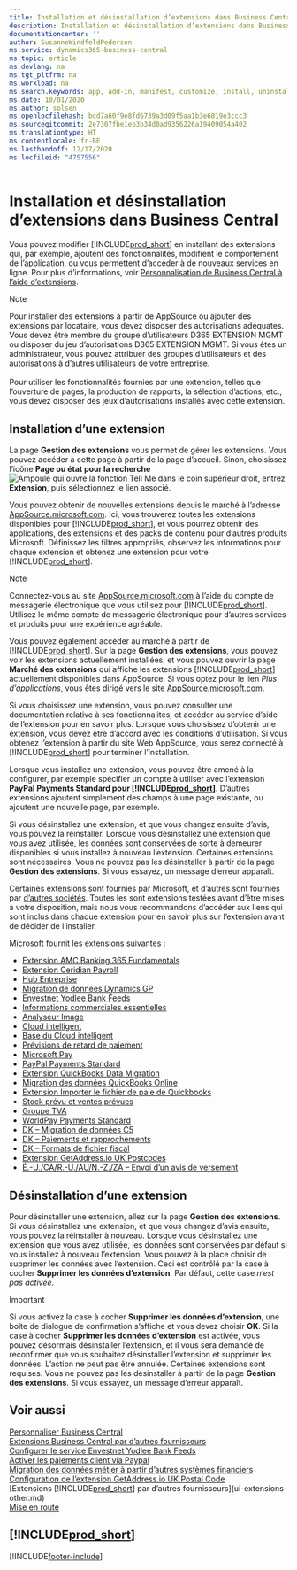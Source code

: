 ```yaml
---
title: Installation et désinstallation d’extensions dans Business Central | Microsoft Docs
description: Installation et désinstallation d’extensions dans Business Central.
documentationcenter: ''
author: SusanneWindfeldPedersen
ms.service: dynamics365-business-central
ms.topic: article
ms.devlang: na
ms.tgt_pltfrm: na
ms.workload: na
ms.search.keywords: app, add-in, manifest, customize, install, uninstall
ms.date: 10/01/2020
ms.author: solsen
ms.openlocfilehash: bcd7a60f9e8fd6739a3d09f5aa1b3e6819e3ccc3
ms.sourcegitcommit: 2e7307fbe1eb3b34d0ad9356226a19409054a402
ms.translationtype: HT
ms.contentlocale: fr-BE
ms.lasthandoff: 12/17/2020
ms.locfileid: "4757556"
---
```

# <a name="installing-and-uninstalling-extensions-in-business-central"></a>Installation et désinstallation d’extensions dans Business Central

Vous pouvez modifier [!INCLUDE[prod_short](includes/prod_short.md)] en installant des extensions qui, par exemple, ajoutent des fonctionnalités, modifient le comportement de l’application, ou vous permettent d’accéder à de nouveaux services en ligne. Pour plus d’informations, voir [Personnalisation de Business Central à l’aide d’extensions](ui-extensions.md).

> [!NOTE]
> Pour installer des extensions à partir de AppSource ou ajouter des extensions par locataire, vous devez disposer des autorisations adéquates. Vous devez être membre du groupe d’utilisateurs D365 EXTENSION MGMT ou disposer du jeu d’autorisations D365 EXTENSION MGMT. Si vous êtes un administrateur, vous pouvez attribuer des groupes d’utilisateurs et des autorisations à d’autres utilisateurs de votre entreprise.<br /><br />
Pour utiliser les fonctionnalités fournies par une extension, telles que l’ouverture de pages, la production de rapports, la sélection d’actions, etc., vous devez disposer des jeux d’autorisations installés avec cette extension.

## <a name="installing-an-extension"></a>Installation d’une extension

La page **Gestion des extensions** vous permet de gérer les extensions. Vous pouvez accéder à cette page à partir de la page d’accueil. Sinon, choisissez l’icône **Page ou état pour la recherche** ![Ampoule qui ouvre la fonction Tell Me](media/ui-search/search_small.png "Dites-moi ce que vous voulez faire") dans le coin supérieur droit, entrez **Extension**, puis sélectionnez le lien associé.  

Vous pouvez obtenir de nouvelles extensions depuis le marché à l’adresse [AppSource.microsoft.com](https://go.microsoft.com/fwlink/?linkid=2081646). Ici, vous trouverez toutes les extensions disponibles pour [!INCLUDE[prod_short](includes/prod_short.md)], et vous pourrez obtenir des applications, des extensions et des packs de contenu pour d’autres produits Microsoft. Définissez les filtres appropriés, observez les informations pour chaque extension et obtenez une extension pour votre [!INCLUDE[prod_short](includes/prod_short.md)].  

> [!NOTE]  
> Connectez-vous au site [AppSource.microsoft.com](https://appsource.microsoft.com/) à l’aide du compte de messagerie électronique que vous utilisez pour [!INCLUDE[prod_short](includes/prod_short.md)]. Utilisez le même compte de messagerie électronique pour d’autres services et produits pour une expérience agréable.  

Vous pouvez également accéder au marché à partir de [!INCLUDE[prod_short](includes/prod_short.md)]. Sur la page **Gestion des extensions**, vous pouvez voir les extensions actuellement installées, et vous pouvez ouvrir la page **Marché des extensions** qui affiche les extensions [!INCLUDE[prod_short](includes/prod_short.md)] actuellement disponibles dans AppSource. Si vous optez pour le lien *Plus d’applications*, vous êtes dirigé vers le site [AppSource.microsoft.com](https://go.microsoft.com/fwlink/?linkid=2081646).  

Si vous choisissez une extension, vous pouvez consulter une documentation relative à ses fonctionnalités, et accéder au service d’aide de l’extension pour en savoir plus. Lorsque vous choisissez d’obtenir une extension, vous devez être d’accord avec les conditions d’utilisation. Si vous obtenez l’extension à partir du site Web AppSource, vous serez connecté à [!INCLUDE[prod_short](includes/prod_short.md)] pour terminer l’installation.  

Lorsque vous installez une extension, vous pouvez être amené à la configurer, par exemple spécifier un compte à utiliser avec l’extension **PayPal Payments Standard pour [!INCLUDE[prod_short](includes/prod_short.md)]**.
D’autres extensions ajoutent simplement des champs à une page existante, ou ajoutent une nouvelle page, par exemple.

Si vous désinstallez une extension, et que vous changez ensuite d’avis, vous pouvez la réinstaller. Lorsque vous désinstallez une extension que vous avez utilisée, les données sont conservées de sorte à demeurer disponibles si vous installez à nouveau l’extension. Certaines extensions sont nécessaires. Vous ne pouvez pas les désinstaller à partir de la page **Gestion des extensions**. Si vous essayez, un message d’erreur apparaît.

Certaines extensions sont fournies par Microsoft, et d’autres sont fournies par [d’autres sociétés](ui-extensions-other.md). Toutes les sont extensions testées avant d’être mises à votre disposition, mais nous vous recommandons d’accéder aux liens qui sont inclus dans chaque extension pour en savoir plus sur l’extension avant de décider de l’installer.

Microsoft fournit les extensions suivantes :

* [Extension AMC Banking 365 Fundamentals](ui-extensions-amc-banking.md)
* [Extension Ceridian Payroll](ui-extensions-ceridian-payroll.md)
* [Hub Entreprise](ui-extensions-company-hub.md)  
* [Migration de données Dynamics GP](ui-extensions-dynamicsgp-data-migration.md)
* [Envestnet Yodlee Bank Feeds](ui-extensions-yodlee-bank-feeds.md)
* [Informations commerciales essentielles](ui-extensions-essential-business-insights.md)
* [Analyseur Image](ui-extensions-image-analyzer.md)
* [Cloud intelligent](ui-extensions-data-replication.md)
* [Base du Cloud intelligent](ui-extensions-intelligent-cloud.md)  
* [Prévisions de retard de paiement](ui-extensions-late-payment-prediction.md)
* [Microsoft Pay](ui-extensions-microsoft-pay-payments.md)
* [PayPal Payments Standard](ui-extensions-paypal-payments-standard.md)
* [Extension QuickBooks Data Migration](ui-extensions-quickbooks-data-migration.md)
* [Migration des données QuickBooks Online](ui-extensions-quickbooks-online-data-migration.md)
* [Extension Importer le fichier de paie de Quickbooks](ui-extensions-quickbooks-payroll.md)
* [Stock prévu et ventes prévues](ui-extensions-sales-forecast.md)
* [Groupe TVA](ui-extensions-vat-group.md)
* [WorldPay Payments Standard](ui-extensions-worldpay-payments-standard.md)
* [DK – Migration de données C5](ui-extensions-c5-data-migration.md)
* [DK – Paiements et rapprochements](ui-extensions-payments-reconciliation-formats-dk.md)
* [DK – Formats de fichier fiscal](ui-extensions-tax-file-formats-dk.md)
* [Extension GetAddress.io UK Postcodes](LocalFunctionality/UnitedKingdom/ui-extensions-getaddressio.md)  
* [É.-U./CA/R.-U./AU/N.-Z./ZA – Envoi d’un avis de versement](ui-extensions-send-remittance-advice.md)

## <a name="uninstalling-an-extension"></a>Désinstallation d’une extension

Pour désinstaller une extension, allez sur la page **Gestion des extensions**. Si vous désinstallez une extension, et que vous changez d’avis ensuite, vous pouvez la réinstaller à nouveau. Lorsque vous désinstallez une extension que vous avez utilisée, les données sont conservées par défaut si vous installez à nouveau l’extension. Vous pouvez à la place choisir de supprimer les données avec l’extension. Ceci est contrôlé par la case à cocher **Supprimer les données d’extension**. Par défaut, cette case *n’est pas activée*.

> [!IMPORTANT]  
> Si vous activez la case à cocher **Supprimer les données d’extension**, une boîte de dialogue de confirmation s’affiche et vous devez choisir **OK**. Si la case à cocher **Supprimer les données d’extension** est activée, vous pouvez désormais désinstaller l’extension, et il vous sera demandé de reconfirmer que vous souhaitez désinstaller l’extension et supprimer les données. L’action ne peut pas être annulée.
Certaines extensions sont requises. Vous ne pouvez pas les désinstaller à partir de la page **Gestion des extensions**. Si vous essayez, un message d’erreur apparaît.  

## <a name="see-also"></a>Voir aussi

[Personnaliser Business Central](ui-customizing-overview.md)  
[Extensions Business Central par d’autres fournisseurs](ui-extensions-other.md)  
[Configurer le service Envestnet Yodlee Bank Feeds](bank-how-setup-bank-statement-service.md)  
[Activer les paiements client via Paypal](sales-how-enable-payment-service-extensions.md)  
[Migration des données métier à partir d’autres systèmes financiers](across-import-data-configuration-packages.md)  
[Configuration de l’extension GetAddress.io UK Postal Code](LocalFunctionality/UnitedKingdom/uk-setup-postal-code-service.md)  
[Extensions [!INCLUDE[prod_short](includes/prod_short.md)] par d’autres fournisseurs](ui-extensions-other.md)  
[Mise en route](product-get-started.md)  

## [!INCLUDE[prod_short](includes/free_trial_md.md)]  


[!INCLUDE[footer-include](includes/footer-banner.md)]